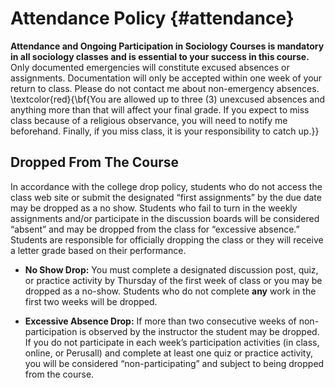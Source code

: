 # Attendance Policy {#attendance}

**Attendance and Ongoing Participation in Sociology Courses is mandatory in all sociology classes and is essential to your success in this course.** Only documented emergencies will constitute excused absences or assignments. Documentation will only be accepted within one week of your return to class. Please do not contact me about non-emergency absences. \textcolor{red}{\bf{You are allowed up to three (3) unexcused absences and anything more than that will affect your final grade. If you expect to miss class because of a religious observance, you will need to notify me beforehand. Finally, if you miss class, it is your responsibility to catch up.}}

## Dropped From The Course
In accordance with the college drop policy, students who do not access the class web site or submit the designated “first assignments” by the due date may be dropped as a no show. Students who fail to turn in the weekly assignments and/or participate in the discussion boards will be considered “absent” and may be dropped from the class for “excessive absence.” Students are responsible for officially dropping the class or they will receive a letter grade based on their performance.

-   **No Show Drop:** You must complete a designated discussion post, quiz, or practice activity by Thursday of the first week of class or you may be dropped as a no-show. Students who do not complete **any** work in the first two weeks will be dropped. 

-  **Excessive Absence Drop:** If more than two consecutive weeks of non-participation is observed by the instructor the student may be dropped. If you do not participate in each week’s participation activities (in class, online, or Perusall) and complete at least one quiz or practice activity, you will be considered “non-participating” and subject to being dropped from the course. 
